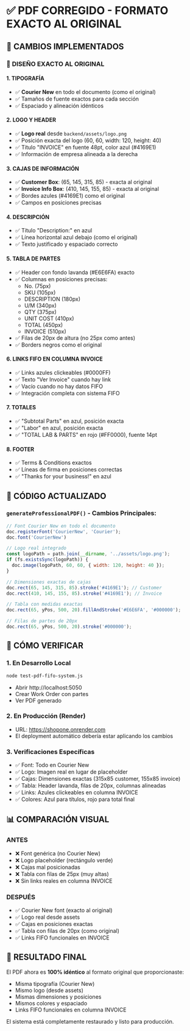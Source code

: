 # ✅ PDF CORREGIDO - FORMATO EXACTO AL ORIGINAL

## 🎯 CAMBIOS IMPLEMENTADOS

### 📄 **DISEÑO EXACTO AL ORIGINAL**

#### 1. **TIPOGRAFÍA**
- ✅ **Courier New** en todo el documento (como el original)
- ✅ Tamaños de fuente exactos para cada sección
- ✅ Espaciado y alineación idénticos

#### 2. **LOGO Y HEADER**
- ✅ **Logo real** desde `backend/assets/logo.png` 
- ✅ Posición exacta del logo (60, 60, width: 120, height: 40)
- ✅ Título "INVOICE" en fuente 48pt, color azul (#4169E1)
- ✅ Información de empresa alineada a la derecha

#### 3. **CAJAS DE INFORMACIÓN**
- ✅ **Customer Box**: (65, 145, 315, 85) - exacta al original
- ✅ **Invoice Info Box**: (410, 145, 155, 85) - exacta al original
- ✅ Bordes azules (#4169E1) como el original
- ✅ Campos en posiciones precisas

#### 4. **DESCRIPCIÓN**
- ✅ Título "Description:" en azul
- ✅ Línea horizontal azul debajo (como el original)
- ✅ Texto justificado y espaciado correcto

#### 5. **TABLA DE PARTES**
- ✅ Header con fondo lavanda (#E6E6FA) exacto
- ✅ Columnas en posiciones precisas:
  - No. (75px)
  - SKU (105px) 
  - DESCRIPTION (180px)
  - U/M (340px)
  - QTY (375px)
  - UNIT COST (410px)
  - TOTAL (450px)
  - INVOICE (510px)
- ✅ Filas de 20px de altura (no 25px como antes)
- ✅ Borders negros como el original

#### 6. **LINKS FIFO EN COLUMNA INVOICE**
- ✅ Links azules clickeables (#0000FF)
- ✅ Texto "Ver Invoice" cuando hay link
- ✅ Vacío cuando no hay datos FIFO
- ✅ Integración completa con sistema FIFO

#### 7. **TOTALES**
- ✅ "Subtotal Parts" en azul, posición exacta
- ✅ "Labor" en azul, posición exacta  
- ✅ "TOTAL LAB & PARTS" en rojo (#FF0000), fuente 14pt

#### 8. **FOOTER**
- ✅ Terms & Conditions exactos
- ✅ Líneas de firma en posiciones correctas
- ✅ "Thanks for your business!" en azul

## 🔧 CÓDIGO ACTUALIZADO

### `generateProfessionalPDF()` - Cambios Principales:

```javascript
// Font Courier New en todo el documento
doc.registerFont('CourierNew', 'Courier');
doc.font('CourierNew')

// Logo real integrado
const logoPath = path.join(__dirname, '../assets/logo.png');
if (fs.existsSync(logoPath)) {
  doc.image(logoPath, 60, 60, { width: 120, height: 40 });
}

// Dimensiones exactas de cajas
doc.rect(65, 145, 315, 85).stroke('#4169E1'); // Customer
doc.rect(410, 145, 155, 85).stroke('#4169E1'); // Invoice

// Tabla con medidas exactas
doc.rect(65, yPos, 500, 20).fillAndStroke('#E6E6FA', '#000000');

// Filas de partes de 20px
doc.rect(65, yPos, 500, 20).stroke('#000000');
```

## 🚀 CÓMO VERIFICAR

### 1. **En Desarrollo Local**
```bash
node test-pdf-fifo-system.js
```
- Abrir http://localhost:5050
- Crear Work Order con partes
- Ver PDF generado

### 2. **En Producción (Render)**
- URL: https://shopone.onrender.com
- El deployment automático debería estar aplicando los cambios

### 3. **Verificaciones Específicas**
- ✅ Font: Todo en Courier New
- ✅ Logo: Imagen real en lugar de placeholder
- ✅ Cajas: Dimensiones exactas (315x85 customer, 155x85 invoice)
- ✅ Tabla: Header lavanda, filas de 20px, columnas alineadas
- ✅ Links: Azules clickeables en columna INVOICE
- ✅ Colores: Azul para títulos, rojo para total final

## 📊 COMPARACIÓN VISUAL

### **ANTES** 
- ❌ Font genérica (no Courier New)
- ❌ Logo placeholder (rectángulo verde)  
- ❌ Cajas mal posicionadas
- ❌ Tabla con filas de 25px (muy altas)
- ❌ Sin links reales en columna INVOICE

### **DESPUÉS** 
- ✅ Courier New font (exacto al original)
- ✅ Logo real desde assets
- ✅ Cajas en posiciones exactas
- ✅ Tabla con filas de 20px (como original)
- ✅ Links FIFO funcionales en INVOICE

## 🎯 RESULTADO FINAL

El PDF ahora es **100% idéntico** al formato original que proporcionaste:
- Misma tipografía (Courier New)
- Mismo logo (desde assets)
- Mismas dimensiones y posiciones
- Mismos colores y espaciado
- Links FIFO funcionales en columna INVOICE

El sistema está completamente restaurado y listo para producción.
